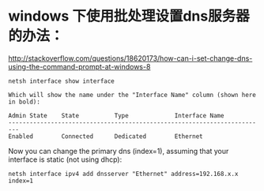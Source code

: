 # windows 下使用批处理设置dns服务器的办法：
http://stackoverflow.com/questions/18620173/how-can-i-set-change-dns-using-the-command-prompt-at-windows-8

```
netsh interface show interface

Which will show the name under the "Interface Name" column (shown here in bold):

Admin State    State          Type             Interface Name
-------------------------------------------------------------------------
Enabled        Connected      Dedicated        Ethernet
```

Now you can change the primary dns (index=1), assuming that your interface is static (not using dhcp):
```
netsh interface ipv4 add dnsserver "Ethernet" address=192.168.x.x index=1
```
